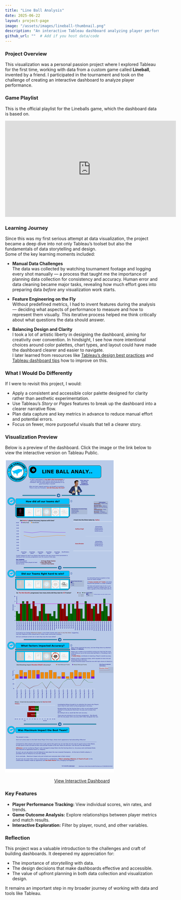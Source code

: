```yaml
---
title: "Line Ball Analysis"
date: 2025-06-22
layout: project-page
image: "/assets/images/lineball-thumbnail.png"
description: "An interactive Tableau dashboard analyzing player performance data from a unique game created by a friend."
github_url: ""  # Add if you host data/code
---
```


### Project Overview

This visualization was a personal passion project where I explored Tableau for the first time, working with data from a custom game called **Lineball**, invented by a friend. I participated in the tournament and took on the challenge of creating an interactive dashboard to analyze player performance.

### Game Playlist
This is the official playlist for the Lineballs game, which the dashboard data is based on.

<div class="responsive-video-wrapper">
  <iframe width="560" height="315" src="https://www.youtube.com/embed/videoseries?list=PL7n5i86UMpE8bBDhZts_Ox4s8JwWI4Q9a" title="YouTube video player" frameborder="0" allow="accelerometer; autoplay; clipboard-write; encrypted-media; gyroscope; picture-in-picture; web-share" allowfullscreen></iframe>
</div>

### Learning Journey

Since this was my first serious attempt at data visualization, the project became a deep dive into not only Tableau’s toolset but also the fundamentals of data storytelling and design.  
Some of the key learning moments included:

- **Manual Data Challenges**  
  The data was collected by watching tournament footage and logging every shot manually — a process that taught me the importance of planning data collection for consistency and accuracy. Human error and data cleaning became major tasks, revealing how much effort goes into preparing data *before* any visualization work starts.

- **Feature Engineering on the Fly**  
  Without predefined metrics, I had to invent features during the analysis — deciding what aspects of performance to measure and how to represent them visually. This iterative process helped me think critically about what questions the data should answer.

- **Balancing Design and Clarity**  
  I took a lot of artistic liberty in designing the dashboard, aiming for creativity over convention. In hindsight, I see how more intentional choices around color palettes, chart types, and layout could have made the dashboard clearer and easier to navigate.  
  I later learned from resources like [Tableau’s design best practices](https://interworks.com/blog/rcurtis/2017/06/20/tableau-deep-dive-dashboard-design-visual-best-practices/) and [Tableau dashboard tips](https://www.tableau.com/blog/7-tips-and-tricks-dashboard-experts) how to improve on this.

### What I Would Do Differently

If I were to revisit this project, I would:
- Apply a consistent and accessible color palette designed for clarity rather than aesthetic experimentation.
- Use Tableau’s *Story* or *Pages* features to break up the dashboard into a clearer narrative flow.
- Plan data capture and key metrics in advance to reduce manual effort and potential errors.
- Focus on fewer, more purposeful visuals that tell a clearer story.

### Visualization Preview

Below is a preview of the dashboard. Click the image or the link below to view the interactive version on Tableau Public.

[![Lineball Dashboard Preview](/assets/images/lineball-thumbnail.png)](https://public.tableau.com/app/profile/ardit.islami/viz/LineBallStatistics/LineBallDashboard)

<p style="text-align: center; margin-top: 1rem;">
  <a href="https://public.tableau.com/app/profile/ardit.islami/viz/LineBallStatistics/LineBallDashboard" class="cta-button" target="_blank" rel="noopener noreferrer">
    View Interactive Dashboard
  </a>
</p>

### Key Features

- **Player Performance Tracking:** View individual scores, win rates, and trends.
- **Game Outcome Analysis:** Explore relationships between player metrics and match results.
- **Interactive Exploration:** Filter by player, round, and other variables.

### Reflection

This project was a valuable introduction to the challenges and craft of building dashboards. It deepened my appreciation for:
- The importance of *storytelling* with data.
- The design decisions that make dashboards effective and accessible.
- The value of upfront planning in both data collection and visualization design.

It remains an important step in my broader journey of working with data and tools like Tableau.
